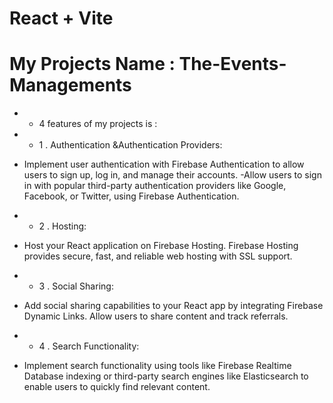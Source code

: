 # React + Vite

# My Projects Name : The-Events-Managements

- - 4 features of my projects is :

- - 1 . Authentication &Authentication Providers: 
- Implement user authentication with Firebase Authentication to allow users to sign up, log in, and manage their accounts.
-Allow users to sign in with popular third-party authentication providers like Google, Facebook, or Twitter, using Firebase Authentication.
- - 2 . Hosting:
- Host your React application on Firebase Hosting. Firebase Hosting provides secure, fast, and reliable web hosting with SSL support.
- -  3 . Social Sharing: 
- Add social sharing capabilities to your React app by integrating Firebase Dynamic Links. Allow users to share content and track referrals.
- -  4 . Search Functionality: 
- Implement search functionality using tools like Firebase Realtime Database indexing or third-party search engines like Elasticsearch to enable users to quickly find relevant content.